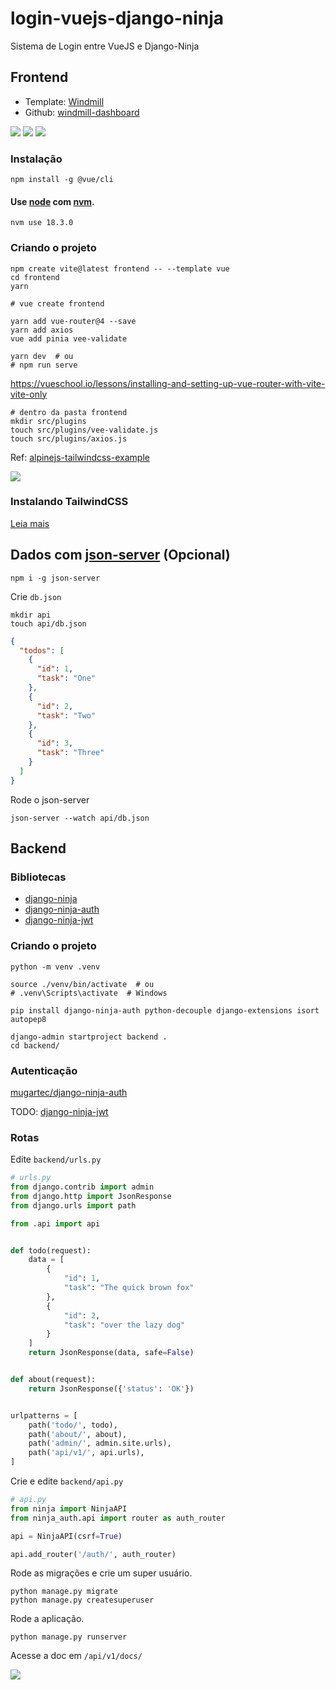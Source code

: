 # login-vuejs-django-ninja

Sistema de Login entre VueJS e Django-Ninja

## Frontend

* Template: [Windmill](https://windmillui.com/dashboard-html)
* Github: [windmill-dashboard](https://github.com/estevanmaito/windmill-dashboard)

![](img/login.png)
![](img/register.png)
![](img/forgot-password.png)

### Instalação

```
npm install -g @vue/cli
```

#### Use [node](https://nodejs.org/en/) com [nvm](https://github.com/nvm-sh/nvm).

```
nvm use 18.3.0
```


### Criando o projeto

```
npm create vite@latest frontend -- --template vue
cd frontend
yarn

# vue create frontend

yarn add vue-router@4 --save
yarn add axios
vue add pinia vee-validate

yarn dev  # ou
# npm run serve
```

https://vueschool.io/lessons/installing-and-setting-up-vue-router-with-vite-vite-only


```
# dentro da pasta frontend
mkdir src/plugins
touch src/plugins/vee-validate.js
touch src/plugins/axios.js
```

Ref: [alpinejs-tailwindcss-example](https://github.com/rg3915/alpinejs-tailwindcss-example)

![](https://camo.githubusercontent.com/433b9e46931996dab58a0231b202aad43e24ce6bd7c7f04c1e32fb88b1b43b61/68747470733a2f2f77696e646d696c6c75692e636f6d2f696d672f44617368626f6172642e706e67)

### Instalando TailwindCSS

[Leia mais](install_tailwind.md)


## Dados com [json-server](https://www.npmjs.com/package/json-server) (Opcional)

```
npm i -g json-server
```

Crie `db.json`

```
mkdir api
touch api/db.json
```

```json
{
  "todos": [
    {
      "id": 1,
      "task": "One"
    },
    {
      "id": 2,
      "task": "Two"
    },
    {
      "id": 3,
      "task": "Three"
    }
  ]
}
```

Rode o json-server

```
json-server --watch api/db.json
```


## Backend

### Bibliotecas

* [django-ninja](https://django-ninja.rest-framework.com/)
* [django-ninja-auth](https://github.com/mugartec/django-ninja-auth)
* [django-ninja-jwt](https://eadwincode.github.io/django-ninja-jwt/)

### Criando o projeto

```
python -m venv .venv

source ./venv/bin/activate  # ou
# .venv\Scripts\activate  # Windows

pip install django-ninja-auth python-decouple django-extensions isort autopep8

django-admin startproject backend .
cd backend/
```

### Autenticação

[mugartec/django-ninja-auth](https://github.com/mugartec/django-ninja-auth)

TODO: [django-ninja-jwt](https://eadwincode.github.io/django-ninja-jwt/)


### Rotas

Edite `backend/urls.py`

```python
# urls.py
from django.contrib import admin
from django.http import JsonResponse
from django.urls import path

from .api import api


def todo(request):
    data = [
        {
            "id": 1,
            "task": "The quick brown fox"
        },
        {
            "id": 2,
            "task": "over the lazy dog"
        }
    ]
    return JsonResponse(data, safe=False)


def about(request):
    return JsonResponse({'status': 'OK'})


urlpatterns = [
    path('todo/', todo),
    path('about/', about),
    path('admin/', admin.site.urls),
    path('api/v1/', api.urls),
]
```

Crie e edite `backend/api.py`

```python
# api.py
from ninja import NinjaAPI
from ninja_auth.api import router as auth_router

api = NinjaAPI(csrf=True)

api.add_router('/auth/', auth_router)
```

Rode as migrações e crie um super usuário.

```
python manage.py migrate
python manage.py createsuperuser
```

Rode a aplicação.

```
python manage.py runserver
```

Acesse a doc em `/api/v1/docs/`

![](img/docs.png)

